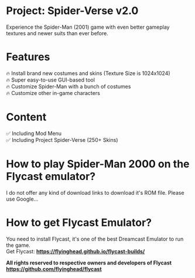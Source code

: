 # Project: Spider-Verse v2.0
Experience the Spider-Man (2001) game with even better gameplay textures and newer suits than ever before. <br>
# Features
🔥 Install brand new costumes and skins (Texture Size is 1024x1024) <br>
🔥 Super easy-to-use GUI-based tool <br>
🔥 Customize Spider-Man with a bunch of costumes <br>
🔥 Customize other in-game characters <br>

# Content
✅ Including Mod Menu <br>
✅ Including Project Spider-Verse (250+ Skins) <br>

# How to play Spider-Man 2000 on the Flycast emulator?
I do not offer any kind of download links to download it's ROM file.
Please use Google...

# How to get Flycast Emulator?
You need to install Flycast, it's one of the best Dreamcast Emulator to run the game.
<br> Get Flycast: **https://flyinghead.github.io/flycast-builds/**

**All rights reserved to respective owners and developers of Flycast**
<br> **https://github.com/flyinghead/flycast**
